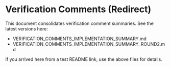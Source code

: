 # Verification Comments (Redirect)

This document consolidates verification comment summaries. See the latest versions here:

- VERIFICATION_COMMENTS_IMPLEMENTATION_SUMMARY.md
- VERIFICATION_COMMENTS_IMPLEMENTATION_SUMMARY_ROUND2.md

If you arrived here from a test README link, use the above files for details.
